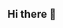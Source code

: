 ## Hi there 👋

<!--
**ahsan1000/ahsan1000** is a ✨ _special_ ✨ repository because its `README.md` (this file) appears on your GitHub profile.

# README for GitHub Profile

Welcome to my GitHub profile! I'm a passionate and dedicated MERN stack developer, continually exploring new technologies and striving to improve my skills. Below, you'll find an overview of who I am, what I do, and how you can reach me.

---

## 🚀 About Me

I'm a skilled MERN (MongoDB, Express.js, React, Node.js) stack developer with a strong foundation in creating robust and scalable web applications. My expertise lies in both front-end and back-end development, allowing me to build complete applications from the ground up.

- **Name:** [Your Name]
- **Location:** [Your Location]
- **Experience:** [Number] years of professional development

---

## 🔧 Technologies & Tools

### Languages
- JavaScript
- HTML
- CSS

### Front-End
- React.js
- Redux
- Bootstrap
- Material-UI

### Back-End
- Node.js
- Express.js
- MongoDB
- Mongoose

### Tools & Platforms
- Git & GitHub
- Docker
- Jenkins
- AWS
- Heroku

---

## 📁 Projects

### [Project Name 1](https://github.com/yourusername/project1)
- **Description:** Briefly describe the project, its purpose, and the technologies used.
- **Key Features:**
  - Feature 1
  - Feature 2
  - Feature 3

### [Project Name 2](https://github.com/yourusername/project2)
- **Description:** Briefly describe the project, its purpose, and the technologies used.
- **Key Features:**
  - Feature 1
  - Feature 2
  - Feature 3

### [Project Name 3](https://github.com/yourusername/project3)
- **Description:** Briefly describe the project, its purpose, and the technologies used.
- **Key Features:**
  - Feature 1
  - Feature 2
  - Feature 3

---

## 📫 How to Reach Me

- **Email:** [your.email@example.com]
- **LinkedIn:** [your-linkedin-profile](https://www.linkedin.com/in/yourusername/)
- **Twitter:** [@yourtwitterhandle](https://twitter.com/yourusername)
- **Portfolio:** [your-portfolio-website](https://yourwebsite.com)

---

## 🏆 Achievements & Certifications

- **Certification Name:** [Issuing Organization]
- **Certification Name:** [Issuing Organization]
- **Award Name:** [Issuing Organization]

---

## 📝 Blog Posts

### [Post Title 1](https://yourblog.com/post1)
- A brief description or excerpt of the blog post.

### [Post Title 2](https://yourblog.com/post2)
- A brief description or excerpt of the blog post.

### [Post Title 3](https://yourblog.com/post3)
- A brief description or excerpt of the blog post.

---

## 📈 GitHub Stats

![Your GitHub Stats](https://github-readme-stats.vercel.app/api?username=yourusername&show_icons=true&theme=radical)

![Top Languages](https://github-readme-stats.vercel.app/api/top-langs/?username=yourusername&layout=compact&theme=radical)

---

## 🗂️ Repositories

### Featured Repositories

- **[Repository Name 1](https://github.com/yourusername/repository1)** - Brief description of the repository.
- **[Repository Name 2](https://github.com/yourusername/repository2)** - Brief description of the repository.
- **[Repository Name 3](https://github.com/yourusername/repository3)** - Brief description of the repository.

---

Thank you for visiting my profile! I'm always open to new opportunities and collaborations. Feel free to connect with me or check out my work.

---

*Note: Replace placeholder text (e.g., [Your Name], [your.email@example.com], [project1], etc.) with your actual information.*

---

Happy coding! 🚀
-->
